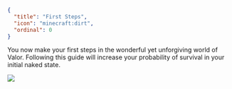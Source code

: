 ```json
{
  "title": "First Steps",
  "icon": "minecraft:dirt",
  "ordinal": 0
}
```

You now make your first steps in the wonderful yet unforgiving world of Valor. Following this guide will increase your probability of survival in your initial naked state.





![](valorcore:textures/miscellaneous/art_bottom.png)